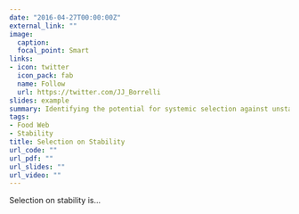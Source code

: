 ```yaml
---
date: "2016-04-27T00:00:00Z"
external_link: ""
image:
  caption: 
  focal_point: Smart
links:
- icon: twitter
  icon_pack: fab
  name: Follow
  url: https://twitter.com/JJ_Borrelli
slides: example
summary: Identifying the potential for systemic selection against unstable structures.
tags:
- Food Web
- Stability
title: Selection on Stability
url_code: ""
url_pdf: ""
url_slides: ""
url_video: ""
---
```


Selection on stability is... 